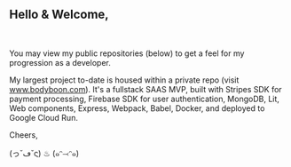 <h2>Hello & Welcome, </h2><br/>

You may view my public repositories (below) to get a feel for my progression as a developer.

My largest project to-date is housed within a private repo (visit www.bodyboon.com). It's a fullstack SAAS MVP, built with Stripes SDK for payment processing, Firebase SDK for user authentication, MongoDB, Lit, Web components, Express, Webpack, Babel, Docker, and deployed to Google Cloud Run.

Cheers,

(っ˘ڡ˘ς) ♨ (๑ᵔ⤙ᵔ๑)<br/>
